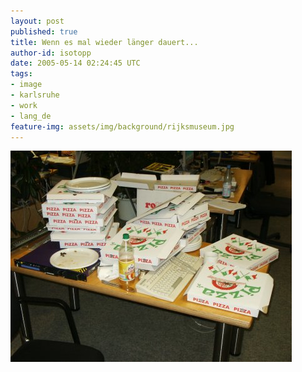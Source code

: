 ```yaml
---
layout: post
published: true
title: Wenn es mal wieder länger dauert...
author-id: isotopp
date: 2005-05-14 02:24:45 UTC
tags:
- image
- karlsruhe
- work
- lang_de
feature-img: assets/img/background/rijksmuseum.jpg
---
```


![](/uploads/pizza.jpg)

